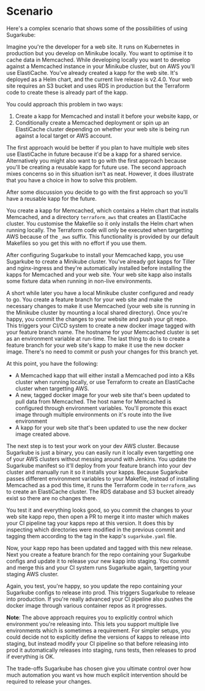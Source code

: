 # Scenario

Here's a complex scenario that shows some of the possibilities of using Sugarkube:

Imagine you're the developer for a web site. It runs on Kubernetes in production but you develop on Minikube locally. You want to optimise it to cache data in Memcached. While developing locally you want to develop against a Memcached instance in your Minikube cluster, but on AWS you'll use ElastiCache. You've already created a kapp for the web site. It's deployed as a Helm chart, and the current live release is v2.4.0. Your web site requires an S3 bucket and uses RDS in production but the Terraform code to create these is already part of the kapp.

You could approach this problem in two ways:

1. Create a kapp for Memcached and install it before your website kapp, or
1. Conditionally create a Memcached deployment or spin up an ElastiCache cluster depending on whether your web site is being run against a local target or AWS account.

The first approach would be better if you plan to have multiple web sites use ElastiCache in future because it'd be a kapp for a shared service. Alternatively you might also want to go with the first approach because you'll be creating a reusable kapp for future use. The second approach mixes concerns so in this situation isn't as neat. However, it does illustrate that you have a choice in how to solve this problem.

After some discussion you decide to go with the first approach so you'll have a reusable kapp for the future.

You create a kapp for Memcached, which contains a Helm chart that installs Memcached, and a directory `terraform_aws` that creates an ElastiCache cluster. You customise the Makefile so it only installs the Helm chart when running locally. The Terraform code will only be executed when targetting AWS because of the `_aws` suffix. This functionality is provided 
by our default Makefiles so you get this with no effort if you use them.

After configuring Sugarkube to install your Memcached kapp, you use Sugarkube to create a Minikube cluster. You've already got kapps for Tiller and nginx-ingress and they're automatically installed before installing the kapps for Memcached and your web site. Your web site kapp also installs some fixture data when running in non-live environments.

A short while later you have a local Minikube cluster configured and ready to go. You create a feature branch for your web site and make the necessary changes to make it use Memcached (your web site is running in the Minikube cluster by mounting a local shared directory). Once you're happy, you commit the changes to your website and push your git repo. This triggers your CI/CD system to create a new docker image tagged with your feature branch name. The hostname for your Memcached cluster is set as an environment variable at run-time. The last thing to do is to create a feature branch for your web site's kapp to make it use the new docker image. There's no need to commit or push your changes for this branch yet.

At this point, you have the following:

* A Memcached kapp that will either install a Memcached pod into a K8s cluster when running locally, or use Terraform to create an ElastiCache cluster when targetting AWS.
* A new, tagged docker image for your web site that's been updated to pull data from Memcached. The host name for Memcached is configured through environment variables. You'll promote this exact image through multiple environments on it's route into the live environment
* A kapp for your web site that's been updated to use the new docker image created above.
  
The next step is to test your work on your dev AWS cluster. Because Sugarkube is just a binary, you can easily run it locally even targetting one of your AWS clusters without messing around with Jenkins. You update the Sugarkube manifest so it'll deploy from your feature branch into your dev cluster and manually run it so it installs your kapps. Because Sugarkube passes different environment variables to your Makefile, instead of installing Memcached as a pod this time, it runs the Terraform code in `terraform_aws` to create an ElastiCache cluster. The RDS database and S3 bucket already exist so there are no changes there.

You test it and everything looks good, so you commit the changes to your web site kapp repo, then open a PR to merge it into master which makes your CI pipeline tag your kapps repo at this version. It does this by inspecting which directories were modified in the previous commit and tagging them according to the tag in the kapp's `sugarkube.yaml` file.

Now, your kapp repo has been updated and tagged with this new release. Next you create a feature branch for the repo containing your Sugarkube configs and update it to release your new kapp into staging. You commit and merge this and your CI system runs Sugarkube again, targetting your staging AWS cluster.

Again, you test, you're happy, so you update the repo containing your Sugarkube configs to release into prod. This triggers Sugarkube to release into production. If you're really advanced your CI pipeline also pushes the docker image through various container repos as it progresses.

**Note**: The above approach requires you to explicitly control which environment you're releasing into. This lets you support multiple live environments which is sometimes a requirement. For simpler setups, you could decide not to explicitly define the versions of kapps to release into staging, but instead modify your CI pipeline so that before releasing into prod it automatically releases into staging, runs tests, then releases to prod if everything is OK.

The trade-offs Sugarkube has chosen give you ultimate control over how much automation you want vs how much explicit intervention should be required to release your changes.
